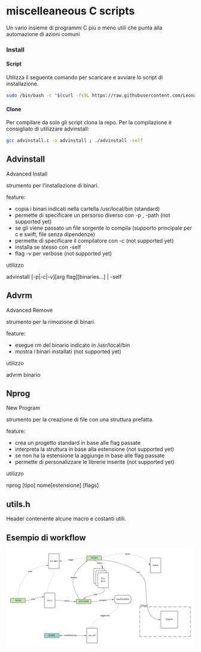 # miscelleaneous C scripts

Un vario insieme di programmi C più o meno utili che punta alla automazione di azioni comuni

### Install

#### Script

Utilizza il seguente comando per scaricare e avviare lo script di installazione. 

```bash
sudo /bin/bash -c "$(curl -fsSL https://raw.githubusercontent.com/Leonardo-Malcotti/miscelleaneous-C-scripts/master/install.sh)"
```

#### Clone

Per compilare da solo gli script clona la repo.
Per la compilazione è consigliato di utilizzare advinstall:

```bash
gcc advinstall.c -o advinstall ; ./advinstall -self
```

## Advinstall

Advanced Install

strumento per l'installazione di binari.

feature:
- copia i binari indicati nella cartella /usr/local/bin (standard)
- permette di specificare un persorso diverso con -p , -path (not supported yet)
- se gli viene passato un file sorgente lo compila (supporto principale per c e swift, file senza dipendenze)
- permette di specificare il compilatore con -c (not supported yet)
- installa se stesso con -self
- flag -v per verbose (not supported yet)

utilizzo

advinstall [-p|-c|-v][arg flag][binaries...] | -self


## Advrm

Advanced Remove

strumento per la rimozione di binari.

feature:
- esegue rm del binario indicato in /usr/local/bin
- mostra i binari installati (not supported yet)

utilizzo

advrm binario


## Nprog

New Program

strumento per la creazione di file con una struttura prefatta.

feature:
- crea un progetto standard in base alle flag passate
- interpreta la struttura in base alla estensione (not supported yet)
- se non ha la estensione la aggiunge in base alle flag passate
- permette di personalizzare le librerie inserite (not supported yet)

utilizzo

nprog [tipo] nome[estensione] [flags]


## utils.h

Header contenente alcune macro e costanti utili.


## Esempio di workflow

![Alt text](https://github.com/Leonardo-Malcotti/miscelleaneous-C-scripts/blob/master/c%20dep-2.png)
